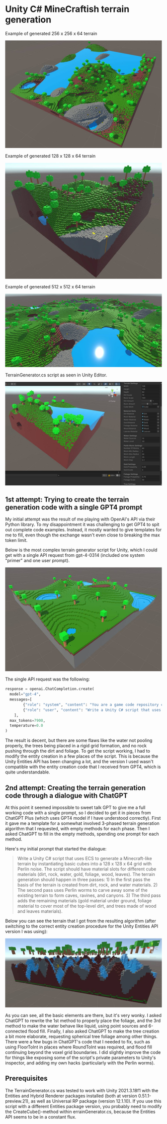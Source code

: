 # Unity C# MineCraftish terrain generation

Example of generated 256 x 256 x 64 terrain

![Example of generated 256 x 256 x 64 terrain](chatGPT_finalAlg_medium.jpg)

Example of generated 128 x 128 x 64 terrain

![Example of generated 128 x 128 x 64 terrain](chatGPT_finalAlg_small.jpg)

Example of generated 512 x 512 x 64 terrain

![Example of generated 512 x 512 x 64 terrain](chatGPT_finalAlg_large.jpg)

TerrainGenerator.cs script as seen in Unity Editor.

![TerrainGenerator.cs script as seen in Unity Editor.](chatGPT_finalAlg_UI.jpg)

## 1st attempt: Trying to create the terrain generation code with a single GPT4 prompt

My initial attempt was the result of me playing with OpenAI's API via their Python library. To my disappointment it was challenging to get GPT4 to spit out complete code examples. Instead, it mostly wanted to give templates for me to fill, even though the exchange wasn't even close to breaking the max token limit.

Below is the most complex terrain generator script for Unity, which I could get with a single API request from gpt-4-0314 (included one system "primer" and one user prompt).

![The most complex terrain generator I could get with a single API request from gpt-4-0314.](chatGPT_mostFeaturesWIth1Prompt.jpg)

The single API request was the following:

``` python
response = openai.ChatCompletion.create(
  model="gpt-4",
  messages=[
        {"role": "system", "content": "You are a game code repository containing final source code for a full game."},
        {"role": "user", "content": "Write a Unity C# script that uses ECS to generate a Minecraft-like terrain by creating basic cubes into a 128 x 128 x 64 grid with Perlin noise. The script should have material slots for different cube materials (dirt, rock, water, foliage, wood, leaves). The terraing generation should happen in two passes: In the first pass the basis of the terrain is created from dirt and rock materials. The second pass adds the remaining materials (small lakes made of water material, foliage material to cover most of the top-level dirt, and trees made of wood and leaves materials). This file should contain at least 16000 characters, so that the terrain generation will be as extensive as possible."}
    ],
  max_tokens=7900,
  temperature=0.0      
)
```

The result is decent, but there are some flaws like the water not pooling properly, the trees being placed in a rigid grid formation, and no rock pushing through the dirt and foliage. To get the script working, I had to modify the entity creation in a few places of the script. This is because the Unity Entities API has been changing a lot, and the version I used wasn't compatible with the entity creation code that I received from GPT4, which is quite understandable.

## 2nd attempt: Creating the terrain generation code through a dialogue with ChatGPT

At this point it seemed impossible to sweet talk GPT to give me a full working code with a single prompt, so I decided to get it in pieces from ChatGPT Plus (which uses GPT4 model if I have understood correctly). First it gave me a template for a somewhat involved 3-phased terrain generation algorithm that I requested, with empty methods for each phase. Then I asked ChatGPT to fill in the empty methods, spending one prompt for each method.

Here's my initial prompt that started the dialogue:

> Write a Unity C# script that uses ECS to generate a Minecraft-like terrain by instantiating basic cubes into a 128 x 128 x 64 grid with Perlin noise. The script should have material slots for different cube materials (dirt, rock, water, gold, foliage, wood, leaves). The terrain generation should happen in three passes: 1) In the first pass the basis of the terrain is created from dirt, rock, and water materials. 2) The second pass uses Perlin worms to carve away some of the existing terrain to form caves, ravines, and canyons. 3) The third pass adds the remaining materials (gold material under ground, foliage material to cover most of the top-level dirt, and trees made of wood and leaves materials).

Below you can see the terrain that I got from the resulting algorithm (after switching to the correct entity creation procedure for the Unity Entities API version I was using):

![ChatGPT's initial implementation.](chatGPT_1st_try_afterFixingInstantiaton.jpg)

As you can see, all the basic elements are there, but it's very wonky. I asked ChatGPT to rewrite the 1st method to properly place the foliage, and the 3rd method to make the water behave like liquid, using point sources and 6-connected flood fill. Finally, I also asked ChatGPT to make the tree creation a bit more elaborate, requesting spherical tree foliage among other things. There were a few bugs in ChatGPT's code that I needed to fix, such as using FloorToInt in places where RoundToInt was required, and flood fill continuing beyond the voxel grid boundaries. I did slightly improve the code for things like exposing some of the script's private parameters to Unity's inspector, and adding my own hacks (particularly with the Perlin worms).

## Prerequisites

The TerrainGenerator.cs was tested to work with Unity 2021.3.18f1 with the Entities and Hybrid Renderer packages installed (both at version 0.51.1-preview.21), as well as Universal RP package (version 12.1.10). If you use this script with a different Entities package version, you probably need to modify the CreateCube()-method within errainGenerator.cs, because the Entities API seems to be in a constant flux.
